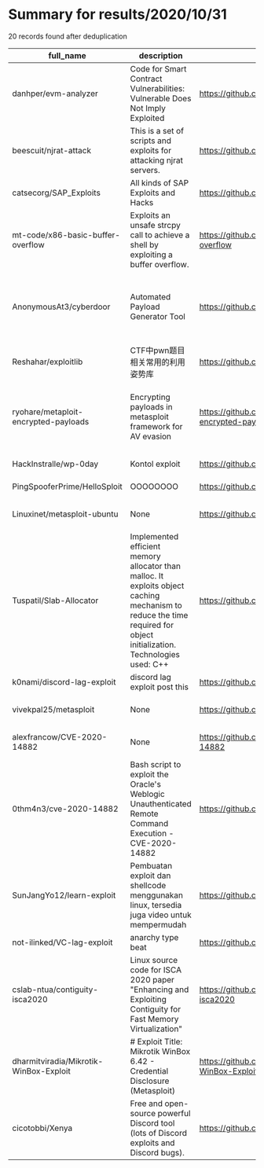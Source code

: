 
# Summary for results/2020/10/31
    
20 records found after deduplication

| full_name | description | html_url | matched_list | matched_count | pushed_at | size | stargazers_count | language | forks_count | vul_ids |
|----------------------------------------|------------------------------------------------------------------------------------------------------------------------------------------------------------------------|-----------------------------------------------------------|-----------------------------------------------------------------------------|-----------------|---------------------------|--------|--------------------|------------|---------------|--------------------|
| danhper/evm-analyzer | Code for Smart Contract Vulnerabilities: Vulnerable Does Not Imply Exploited | https://github.com/danhper/evm-analyzer | ['exploit'] | 1 | 2020-10-31 16:58:40+00:00 | 293 | 15 | OCaml | 2 | [] |
| beescuit/njrat-attack | This is a set of scripts and exploits for attacking njrat servers. | https://github.com/beescuit/njrat-attack | ['exploit'] | 1 | 2020-10-31 23:45:53+00:00 | 1130 | 8 | JavaScript | 1 | [] |
| catsecorg/SAP_Exploits | All kinds of SAP Exploits and Hacks | https://github.com/catsecorg/SAP_Exploits | ['exploit'] | 1 | 2020-10-31 21:01:07+00:00 | 18 | 1 | Python | 0 | [] |
| mt-code/x86-basic-buffer-overflow | Exploits an unsafe strcpy call to achieve a shell by exploiting a buffer overflow. | https://github.com/mt-code/x86-basic-buffer-overflow | ['exploit'] | 1 | 2020-10-31 19:47:52+00:00 | 4 | 0 | Python | 0 | [] |
| AnonymousAt3/cyberdoor | Automated Payload Generator Tool | https://github.com/AnonymousAt3/cyberdoor | ['metasploit module OR metasploit payload', 'metasploit module OR payload'] | 2 | 2020-10-31 19:20:26+00:00 | 637 | 21 | Shell | 9 | [] |
| Reshahar/exploitlib | CTF中pwn题目相关常用的利用姿势库 | https://github.com/Reshahar/exploitlib | ['exploit'] | 1 | 2020-10-31 14:04:03+00:00 | 1 | 0 | | 0 | [] |
| ryohare/metaploit-encrypted-payloads | Encrypting payloads in metasploit framework for AV evasion | https://github.com/ryohare/metaploit-encrypted-payloads | ['metasploit module OR metasploit payload', 'metasploit module OR payload'] | 2 | 2020-10-31 15:51:15+00:00 | 4 | 1 | C++ | 0 | [] |
| HackInstralle/wp-0day | Kontol exploit | https://github.com/HackInstralle/wp-0day | ['0day', 'exploit'] | 2 | 2020-10-31 12:20:57+00:00 | 119 | 0 | Python | 0 | [] |
| PingSpooferPrime/HelloSploit | OOOOOOOO | https://github.com/PingSpooferPrime/HelloSploit | ['sploit'] | 1 | 2020-10-31 07:29:03+00:00 | 121 | 0 | nan | 0 | [] |
| Linuxinet/metasploit-ubuntu | None | https://github.com/Linuxinet/metasploit-ubuntu | ['metasploit module OR payload'] | 1 | 2020-10-31 06:27:45+00:00 | 2 | 1 | Shell | 0 | [] |
| Tuspatil/Slab-Allocator | Implemented efficient memory allocator than malloc. It exploits object caching mechanism to reduce the time required for object initialization. Technologies used: C++ | https://github.com/Tuspatil/Slab-Allocator | ['exploit'] | 1 | 2020-10-31 05:19:29+00:00 | 6 | 0 | C++ | 0 | [] |
| k0nami/discord-lag-exploit | discord lag exploit post this | https://github.com/k0nami/discord-lag-exploit | ['exploit'] | 1 | 2020-10-31 03:26:24+00:00 | 2 | 0 | | 0 | [] |
| vivekpal25/metasploit | None | https://github.com/vivekpal25/metasploit | ['metasploit module OR payload'] | 1 | 2020-10-31 05:50:26+00:00 | 309696 | 0 | Ruby | 0 | [] |
| alexfrancow/CVE-2020-14882 | None | https://github.com/alexfrancow/CVE-2020-14882 | ['cve-2'] | 1 | 2020-10-31 15:57:19+00:00 | 5 | 0 | | 1 | ['CVE-2020-14882'] |
| 0thm4n3/cve-2020-14882 | Bash script to exploit the Oracle's Weblogic Unauthenticated Remote Command Execution - CVE-2020-14882 | https://github.com/0thm4n3/cve-2020-14882 | ['cve-2', 'exploit'] | 2 | 2020-10-31 13:03:26+00:00 | 4 | 2 | Shell | 1 | ['CVE-2020-14882'] |
| SunJangYo12/learn-exploit | Pembuatan exploit dan shellcode menggunakan linux, tersedia juga video untuk mempermudah | https://github.com/SunJangYo12/learn-exploit | ['exploit', 'shellcode'] | 2 | 2020-10-31 07:40:54+00:00 | 35618 | 0 | Python | 0 | [] |
| not-ilinked/VC-lag-exploit | anarchy type beat | https://github.com/not-ilinked/VC-lag-exploit | ['exploit'] | 1 | 2020-10-31 09:00:29+00:00 | 5857 | 14 | C# | 3 | [] |
| cslab-ntua/contiguity-isca2020 | Linux source code for ISCA 2020 paper "Enhancing and Exploiting Contiguity for Fast Memory Virtualization" | https://github.com/cslab-ntua/contiguity-isca2020 | ['exploit'] | 1 | 2020-10-31 00:21:52+00:00 | 180392 | 4 | C | 1 | [] |
| dharmitviradia/Mikrotik-WinBox-Exploit | # Exploit Title: Mikrotik WinBox 6.42 - Credential Disclosure (Metasploit) | https://github.com/dharmitviradia/Mikrotik-WinBox-Exploit | ['exploit', 'metasploit module OR payload'] | 2 | 2020-10-31 16:55:56+00:00 | 10 | 1 | Python | 2 | [] |
| cicotobbi/Xenya | Free and open-source powerful Discord tool (lots of Discord exploits and Discord bugs). | https://github.com/cicotobbi/Xenya | ['exploit'] | 1 | 2020-10-31 23:10:48+00:00 | 48057 | 3 | | 0 | [] |
